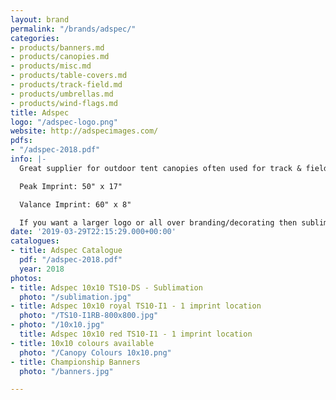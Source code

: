 ```yaml
---
layout: brand
permalink: "/brands/adspec/"
categories:
- products/banners.md
- products/canopies.md
- products/misc.md
- products/table-covers.md
- products/track-field.md
- products/umbrellas.md
- products/wind-flags.md
title: Adspec
logo: "/adspec-logo.png"
website: http://adspecimages.com/
pdfs:
- "/adspec-2018.pdf"
info: |-
  Great supplier for outdoor tent canopies often used for track & field.

  Peak Imprint: 50" x 17"

  Valance Imprint: 60" x 8"

  If you want a larger logo or all over branding/decorating then sublimation is the way to go!
date: '2019-03-29T22:15:29.000+00:00'
catalogues:
- title: Adspec Catalogue
  pdf: "/adspec-2018.pdf"
  year: 2018
photos:
- title: Adspec 10x10 TS10-DS - Sublimation
  photo: "/sublimation.jpg"
- title: Adspec 10x10 royal TS10-I1 - 1 imprint location
  photo: "/TS10-I1RB-800x800.jpg"
- photo: "/10x10.jpg"
  title: Adspec 10x10 red TS10-I1 - 1 imprint location
- title: 10x10 colours available
  photo: "/Canopy Colours 10x10.png"
- title: Championship Banners
  photo: "/banners.jpg"

---
```


